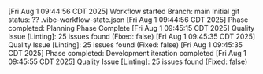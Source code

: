 [Fri Aug  1 09:44:56 CDT 2025] Workflow started
Branch: main
Initial git status:
?? .vibe-workflow-state.json
[Fri Aug  1 09:44:56 CDT 2025] Phase completed: Planning Phase Complete
[Fri Aug  1 09:45:15 CDT 2025] Quality Issue [Linting]: 25 issues found (Fixed: false)
[Fri Aug  1 09:45:35 CDT 2025] Quality Issue [Linting]: 25 issues found (Fixed: false)
[Fri Aug  1 09:45:35 CDT 2025] Phase completed: Development iteration completed
[Fri Aug  1 09:45:55 CDT 2025] Quality Issue [Linting]: 25 issues found (Fixed: false)
